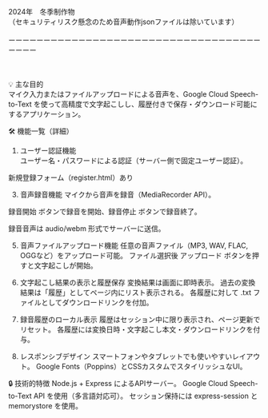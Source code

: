 2024年　冬季制作物
<br>（セキュリティリスク懸念のため音声動作jsonファイルは除いています）
<br>
<br>ーーーーーーーーーーーーーーーーーーーーーーーーーーーーーーーーーーーーーーーー
<br>
<br>
<br>

💡 主な目的<br>
マイク入力またはファイルアップロードによる音声を、Google Cloud Speech-to-Text を使って高精度で文字起こしし、履歴付きで保存・ダウンロード可能にするアプリケーション。<br>

🛠️ 機能一覧（詳細）<br>
1. ユーザー認証機能<br>
ユーザー名・パスワードによる認証（サーバー側で固定ユーザー認証）。<br>

新規登録フォーム（register.html）あり

3. 音声録音機能
マイクから音声を録音（MediaRecorder API）。

録音開始 ボタンで録音を開始、録音停止 ボタンで録音終了。

録音音声は audio/webm 形式でサーバーに送信。

5. 音声ファイルアップロード機能
任意の音声ファイル（MP3, WAV, FLAC, OGGなど）をアップロード可能。
ファイル選択後 アップロード ボタンを押すと文字起こしが開始。

6. 文字起こし結果の表示と履歴保存
変換結果は画面に即時表示。
過去の変換結果は「履歴」としてページ内にリスト表示される。
各履歴に対して .txt ファイルとしてダウンロードリンクを付加。

7. 録音履歴のローカル表示
履歴はセッション中に限り表示され、ページ更新でリセット。
各履歴には変換日時・文字起こし本文・ダウンロードリンクを付与。

6. レスポンシブデザイン
スマートフォンやタブレットでも使いやすいレイアウト。
Google Fonts（Poppins）とCSSカスタムでスタイリッシュなUI。

🔒 技術的特徴
Node.js + Express によるAPIサーバー。
Google Cloud Speech-to-Text API を使用（多言語対応可）。
セッション保持には express-session と memorystore を使用。
